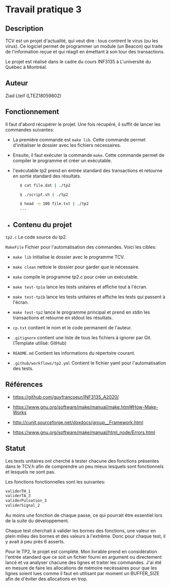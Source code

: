 # Travail pratique 3

   ## Description

 TCV est un projet d'actualité, qui veut dire : tous contrent le virus (ou les virus). Ce logiciel permet de programmer un module (un Beacon) qui traite de l'information reçue
 et qui réagit en émettant à son tour des transactions.
 
 Le projet est réalisé dans le cadre du cours INF3135 à L'université du Québec à Montréal.

   ## Auteur

   Ziad Lteif (LTEZ18059802)

   ## Fonctionnement
   
Il faut d'abord récupérer le projet. Une fois récupéré, il suffit de lancer les commandes suivantes:

- La première commande est ```make lib```. Cette commande permet d'initialiser le dossier avec les fichiers nécessaires.

- Ensuite, il faut exécuter la commande ```make```. Cette commande permet de compiler le programme et créer un exécutable.

- l'exécutable tp2 prend en entrée standard des transactions et retourne en sortie standard des résultats. 

   ```bash
      $ cat file.dat | ./tp2

      $ ./script.sh | ./tp2

      $ head -n 100 file.txt | ./tp2
      ...
   ```
- 
   ## Contenu du projet

```tp2.c``` Le code source du tp2.

```MakeFile``` Fichier pour l'automatisation des commandes. Voici les cibles:

   - ```make lib``` initialise le dossier avec le programme TCV.

   - ```make clean``` nettoie le dossier pour garder que le nécessaire.
   
   - ```make``` compile le programme tp2.c pour créer un exécutable.
   
   - ```make test-tp1a``` lance les tests unitaires et affiche tout à l'écran.

   - ```make test-tp1b``` lance les tests unitaires et affiche les tests qui passent à l'écran.
   
   - ```make test-tp2``` lance le programme principal et prend en stdin les transactions et retourne en stdout les résultats.

   - ```cp.txt```  contient le nom et le code permanent de l'auteur.

   - ```.gitignore``` contient une liste de tous les fichiers à ignorer par Git. (Template utilisé: GitHub)

   - ```README.md``` Contient les informations du répertoire courant.

   - ```.github/workflows/tp2.yml``` Contient le fichier yaml pour l'automatisation des tests.

   ## Références

   - https://github.com/guyfrancoeur/INF3135_A2020/
   
   - https://www.gnu.org/software/make/manual/make.html#How-Make-Works
   
   - http://cunit.sourceforge.net/doxdocs/group__Framework.html
   
   - https://www.gnu.org/software/make/manual/html_node/Errors.html
   
   
   ## Statut

Les tests unitaires ont cherché à tester chacune des fonctions présentes dans le TCV.h afin de comprendre un peu mieux lesquels sont fonctionnels et lesquels ne sont pas.

Les fonctions fonctionnelles sont les suivantes:
```bash
validerTH_1
validerTA_3
validerPulsation_3
validerSignal_2
```
   Au moins une fonction de chaque passe, ce qui pourrait être essentiel lors de la suite du développement.
   
   Chaque test cherchait à valider les bornes des fonctions, une valeur en plein milieu des bornes et des valeurs à l'extrême. Donc pour chaque test, il y avait à peu près 6 asserts.

Pour le TP2, le projet est complété. Mon livrable prend en considération l'entrée standard que ce soit un fichier fourni en argument ou directement lancé et va analyser chacune des lignes et traiter les commandes. J'ai été en mesure de faire les allocations de mémoire necéssaires pour que les lignes soient lues comme il faut en utilisant par moment un BUFFER_SIZE afin de d'éviter des allocations en trop.


[Lien vers le fichier de réflexion]:reflexion.md
